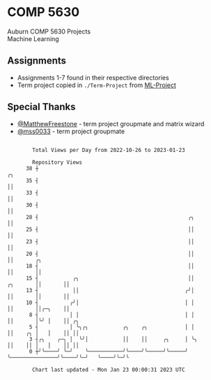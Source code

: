 # COMP 5630
Auburn COMP 5630 Projects  
Machine Learning

## Assignments
- Assignments 1-7 found in their respective directories
- Term project copied in `./Term-Project` from [ML-Project](https://github.com/wumphlett/ML-Project)

## Special Thanks
- [@MatthewFreestone](https://github.com/MatthewFreestone) - term project groupmate and matrix wizard
- [@mss0033](https://github.com/mss0033) - term project groupmate

```

        Total Views per Day from 2022-10-26 to 2023-01-23

        Repository Views
      38 ┼                                                                           ╭╮
      35 ┤                                                                           ││
      33 ┤                                                                           ││
      30 ┤                                                                           ││
      28 ┤                                                ╭╮                         ││
      25 ┤                                                ││                         ││
      23 ┤                                                ││                         ││
      20 ┤                                                ││                         ││       ╭╮
      18 ┤                                                ││                         ││       ││
      15 ┤           ╭╮                                   ││                ╭╮       ││       ││
      13 ┤           ││                                  ╭╯│                ││       ││       ││
      10 ┤          ╭╯│                                  │ │                ││       ││╭─╮    ││
       8 ┤          │ │                                  │ │                ││       │╰╯ │    ││ ╭╮
       5 ┤          │ ╰╮╭╮           ╭╮    ╭╮            │ │                ││    ╭╮ │   │    ││ ││
       3 ┤╭╮    ╭─╮ │  ╰╯│           ││    ││     ╭╮     │ ╰╮               ││    ││ │   │    ││ ││
       0 ┼╯╰────╯ ╰─╯    ╰───────────╯╰────╯╰─────╯╰─────╯  ╰───────────────╯╰────╯╰─╯   ╰────╯╰─╯╰

        Chart last updated - Mon Jan 23 00:00:31 2023 UTC
        
```

